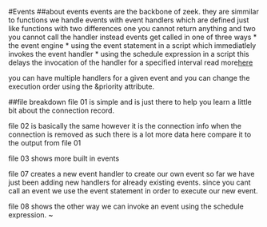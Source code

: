 #Events
##about events
events are the backbone of zeek. they are simmilar to functions we handle events with event handlers which are defined just like functions with two differences one you cannot return anything and two you cannot call the handler instead events get called in one of three ways
        * the event engine
        * using the event statement in a script which immediatlely invokes the event handler
        * using the schedule expression in a script this delays the invocation of the handler for a specified interval
read more[here](https://docs.zeek.org/en/current/script-reference/types.html#event)

you can have multiple handlers for a given event and you can change the execution order using the &priority attribute.

##file breakdown
file 01 is simple and is just there to help you learn a little bit about the connection record.

file 02 is basically the same however it is the connection info when the connection is removed as such there is a lot more data here compare it to the output from file 01

file 03 shows more built in events

file 07 creates a new event handler to create our own event so far we have just been adding new handlers for already existing events. since you cant call an event we use the event statement in order to execute our new event.

file 08 shows the other way we can invoke an event using the schedule expression.
~                                                                                         
